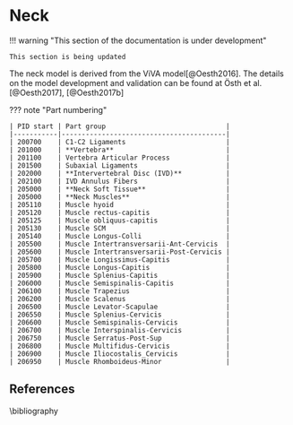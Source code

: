# Neck

!!! warning "This section of the documentation is under development"
    
    This section is being updated
    
The neck model is derived from the ViVA model[@Oesth2016]. The details on the model development and validation can be found at Östh et al.[@Oesth2017], [@Oesth2017b]

<!-- ## Cervical Spine

Initial Validation 

## Muscles

### Passive properties

### Muscle Activation

## Validation

Rear impact simulations  -->


??? note "Part numbering" 
        
    | PID start | Part group                              |
    |-----------|-----------------------------------------|
    | 200700    | C1-C2 Ligaments                         |
    | 201000    | **Vertebra**                            |
    | 201100    | Vertebra Articular Process              |
    | 201500    | Subaxial Ligaments                      |
    | 202000    | **Intervertebral Disc (IVD)**           |
    | 202100    | IVD Annulus Fibers                      |
    | 205000    | **Neck Soft Tissue**                    |
    | 205000    | **Neck Muscles**                        |
    | 205110    | Muscle hyoid                            |
    | 205120    | Muscle rectus-capitis                   |
    | 205125    | Muscle obliquus-capitis                 |
    | 205130    | Muscle SCM                              |
    | 205140    | Muscle Longus-Colli                     |
    | 205500    | Muscle Intertransversarii-Ant-Cervicis  |
    | 205600    | Muscle Intertransversarii-Post-Cervicis |
    | 205700    | Muscle Longissimus-Capitis              |
    | 205800    | Muscle Longus-Capitis                   |
    | 205900    | Muscle Splenius-Capitis                 |
    | 206000    | Muscle Semispinalis-Capitis             |
    | 206100    | Muscle Trapezius                        |
    | 206200    | Muscle Scalenus                         |
    | 206500    | Muscle Levator-Scapulae                 |
    | 206550    | Muscle Splenius-Cervicis                |
    | 206600    | Muscle Semispinalis-Cervicis            |
    | 206700    | Muscle Interspinalis-Cervicis           |
    | 206750    | Muscle Serratus-Post-Sup                |
    | 206800    | Muscle Multifidus-Cervicis              |
    | 206900    | Muscle Iliocostalis_Cervicis            |
    | 206950    | Muscle Rhomboideus-Minor                |

## References

\bibliography
